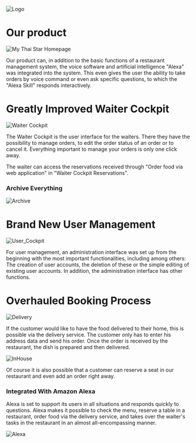 ![Logo](https://raw.githubusercontent.com/Exonaut/TeamBlobfish/gh-pages/BlobfishLogoSchrift.png)
# Our product
![My Thai Star Homepage](https://raw.githubusercontent.com/Exonaut/TeamBlobfish/gh-pages/homepage.png)

Our product can, in addition to the basic functions of a restaurant management system, the voice software and artificial intelligence "Alexa" was integrated into the system. This even gives the user the ability to take orders by voice command or even ask specific questions, to which the "Alexa Skill" responds interactively.


# Greatly Improved Waiter Cockpit

![Waiter Cockpit](https://raw.githubusercontent.com/Exonaut/TeamBlobfish/gh-pages/order_cockpit.png)

The Waiter Cockpit is the user interface for the waiters. There they have the possibility to manage orders, to edit the order status of an order or to cancel it. 
Everything important to manage your orders is only one click away.

The waiter can access the reservations received through "Order food via web application" in "Waiter Cockpit Reservations".

### Archive Everything

![Archive](https://raw.githubusercontent.com/Exonaut/TeamBlobfish/gh-pages/order_archive.png)

# Brand New User Management


![User_Cockpit](https://raw.githubusercontent.com/Exonaut/TeamBlobfish/gh-pages/user_cockpit.png)
  




For user management, an administration interface was set up from the beginning with the most important functionalities, including among others:
The creation of user accounts, the deletion of these or the simple editing of existing user accounts. In addition, the administration interface has other functions.
# Overhauled Booking Process


![Delivery](https://raw.githubusercontent.com/Exonaut/TeamBlobfish/gh-pages/delivery-order.png)


If the customer would like to have the food delivered to their home, this is possible via the delivery service.
The customer only has to enter his address data and send his order.
Once the order is received by the restaurant, the dish is prepared and then delivered.

![InHouse](https://raw.githubusercontent.com/Exonaut/TeamBlobfish/gh-pages/inhouse_order.png)

Of course it is also possible that a customer can reserve a seat in our restaurant and even add an order right away.

### Integrated With Amazon Alexa

Alexa is set to support its users in all situations and responds quickly to questions.
Alexa makes it possible to check the menu, reserve a table in a restaurant, order food via the delivery service, and takes over the waiter's tasks in the restaurant in an almost all-encompassing manner.

![Alexa](https://external-content.duckduckgo.com/iu/?u=http%3A%2F%2Fgsmorigin.com%2Fwp-content%2Fuploads%2F2017%2F07%2Famazon-alexa-logo.png&f=1&nofb=1)
